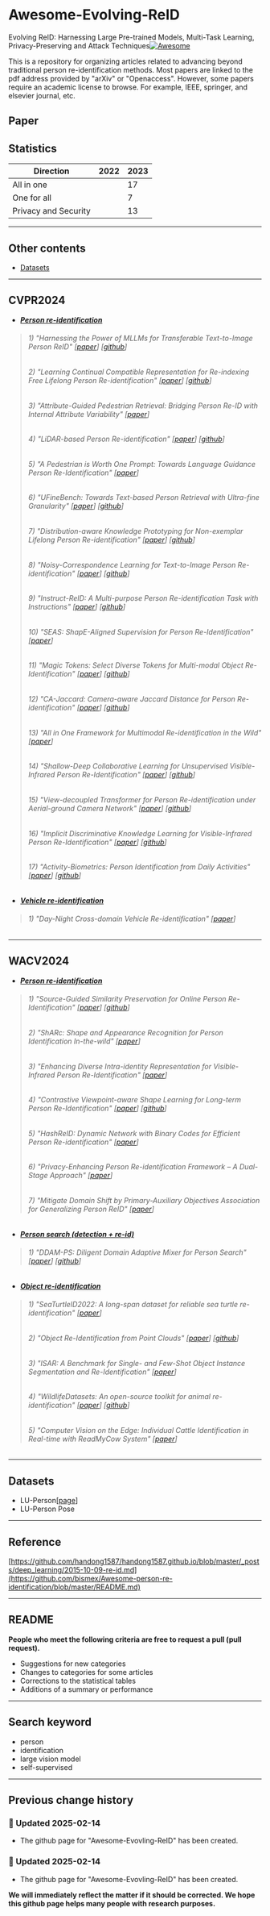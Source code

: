 # Awesome-Evolving-ReID
Evolving ReID: Harnessing Large Pre-trained Models, Multi-Task Learning, Privacy-Preserving and Attack Techniques[![Awesome](https://cdn.rawgit.com/sindresorhus/awesome/d7305f38d29fed78fa85652e3a63e154dd8e8829/media/badge.svg)](https://github.com/sindresorhus/awesome)

This is a repository for organizing articles related to advancing beyond traditional person re-identification methods. Most papers are linked to the pdf address provided by "arXiv" or "Openaccess". However, some papers require an academic license to browse. For example, IEEE, springer, and elsevier journal, etc.

## Paper





## Statistics

| Direction | 2022| 2023|
|---      |---|---|
| All in one|  | 17 | 1 | 
| One for all | | 7 | 0 | 
| Privacy and Security |  | 13 | 0 | 

---

## Other contents
- [Datasets](#datasets)

---

## CVPR2024

- <ins>***Person re-identification***</ins>
> ###### 1) *"Harnessing the Power of MLLMs for Transferable Text-to-Image Person ReID"* [[paper](https://openaccess.thecvf.com/content/CVPR2024/papers/Tan_Harnessing_the_Power_of_MLLMs_for_Transferable_Text-to-Image_Person_ReID_CVPR_2024_paper.pdf)] [[github](https://github.com/WentaoTan/MLLM4Text-ReID)]
> ###### 2) *"Learning Continual Compatible Representation for Re-indexing Free Lifelong Person Re-identification"* [[paper](https://openaccess.thecvf.com/content/CVPR2024/papers/Cui_Learning_Continual_Compatible_Representation_for_Re-indexing_Free_Lifelong_Person_Re-identification_CVPR_2024_paper.pdf)] [[github](https://github.com/PKU-ICST-MIPL/C2R_CVPR2024)]
> ###### 3) *"Attribute-Guided Pedestrian Retrieval: Bridging Person Re-ID with Internal Attribute Variability"* [[paper](https://openaccess.thecvf.com/content/CVPR2024/papers/Huang_Attribute-Guided_Pedestrian_Retrieval_Bridging_Person_Re-ID_with_Internal_Attribute_Variability_CVPR_2024_paper.pdf)] 
> ###### 4) *"LiDAR-based Person Re-identification"* [[paper](https://openaccess.thecvf.com/content/CVPR2024/papers/Guo_LiDAR-based_Person_Re-identification_CVPR_2024_paper.pdf)] [[github](https://github.com/GWxuan/ReID3D)]
> ###### 5) *"A Pedestrian is Worth One Prompt: Towards Language Guidance Person Re-Identification"* [[paper](https://openaccess.thecvf.com/content/CVPR2024/papers/Yang_A_Pedestrian_is_Worth_One_Prompt_Towards_Language_Guidance_Person_CVPR_2024_paper.pdf)]
> ###### 6) *"UFineBench: Towards Text-based Person Retrieval with Ultra-fine Granularity"* [[paper](https://openaccess.thecvf.com/content/CVPR2024/papers/Zuo_UFineBench_Towards_Text-based_Person_Retrieval_with_Ultra-fine_Granularity_CVPR_2024_paper.pdf)] [[github](https://github.com/Zplusdragon/UFineBench)]
> ###### 7) *"Distribution-aware Knowledge Prototyping for Non-exemplar Lifelong Person Re-identification"* [[paper](https://openaccess.thecvf.com/content/CVPR2024/papers/Xu_Distribution-aware_Knowledge_Prototyping_for_Non-exemplar_Lifelong_Person_Re-identification_CVPR_2024_paper.pdf)] [[github](https://github.com/zhoujiahuan1991/CVPR2024-DKP)]
> ###### 8) *"Noisy-Correspondence Learning for Text-to-Image Person Re-identification"* [[paper](https://openaccess.thecvf.com/content/CVPR2024/papers/Qin_Noisy-Correspondence_Learning_for_Text-to-Image_Person_Re-identification_CVPR_2024_paper.pdf)] [[github](https://github.com/QinYang79/RDE)]
> ###### 9) *"Instruct-ReID: A Multi-purpose Person Re-identification Task with Instructions"* [[paper](https://openaccess.thecvf.com/content/CVPR2024/papers/He_Instruct-ReID_A_Multi-purpose_Person_Re-identification_Task_with_Instructions_CVPR_2024_paper.pdf)] [[github](https://github.com/hwz-zju/Instruct-ReID)]
> ###### 10) *"SEAS: ShapE-Aligned Supervision for Person Re-Identification"* [[paper](https://openaccess.thecvf.com/content/CVPR2024/papers/Zhu_SEAS_ShapE-Aligned_Supervision_for_Person_Re-Identification_CVPR_2024_paper.pdf)]
> ###### 11) *"Magic Tokens: Select Diverse Tokens for Multi-modal Object Re-Identification"* [[paper](https://openaccess.thecvf.com/content/CVPR2024/papers/Zhang_Magic_Tokens_Select_Diverse_Tokens_for_Multi-modal_Object_Re-Identification_CVPR_2024_paper.pdf)] [[github](https://github.com/924973292/EDITOR)]
> ###### 12) *"CA-Jaccard: Camera-aware Jaccard Distance for Person Re-identification"* [[paper](https://openaccess.thecvf.com/content/CVPR2024/papers/Chen_CA-Jaccard_Camera-aware_Jaccard_Distance_for_Person_Re-identification_CVPR_2024_paper.pdf)] [[github](https://github.com/chen960/CA-Jaccard/)]
> ###### 13) *"All in One Framework for Multimodal Re-identification in the Wild"* [[paper](https://openaccess.thecvf.com/content/CVPR2024/papers/Li_All_in_One_Framework_for_Multimodal_Re-identification_in_the_Wild_CVPR_2024_paper.pdf)]
> ###### 14) *"Shallow-Deep Collaborative Learning for Unsupervised Visible-Infrared Person Re-Identification"* [[paper](https://openaccess.thecvf.com/content/CVPR2024/papers/Yang_Shallow-Deep_Collaborative_Learning_for_Unsupervised_Visible-Infrared_Person_Re-Identification_CVPR_2024_paper.pdf)] [[github](https://github.com/yangbincv/SDCL)]
> ###### 15) *"View-decoupled Transformer for Person Re-identification under Aerial-ground Camera Network"* [[paper](https://openaccess.thecvf.com/content/CVPR2024/papers/Zhang_View-decoupled_Transformer_for_Person_Re-identification_under_Aerial-ground_Camera_Network_CVPR_2024_paper.pdf)] [[github](https://github.com/LinlyAC/VDT-AGPReID)]
> ###### 16) *"Implicit Discriminative Knowledge Learning for Visible-Infrared Person Re-Identification"* [[paper](https://openaccess.thecvf.com/content/CVPR2024/papers/Ren_Implicit_Discriminative_Knowledge_Learning_for_Visible-Infrared_Person_Re-Identification_CVPR_2024_paper.pdf)] [[github](https://github.com/1KK077/IDKL)]
> ###### 17) *"Activity-Biometrics: Person Identification from Daily Activities"* [[paper](https://openaccess.thecvf.com/content/CVPR2024/papers/Azad_Activity-Biometrics_Person_Identification_from_Daily_Activities_CVPR_2024_paper.pdf)] [[github](https://github.com/sacrcv/Activity-Biometrics)]

- <ins>***Vehicle re-identification***</ins>
> ###### 1) *"Day-Night Cross-domain Vehicle Re-identification"* [[paper](https://openaccess.thecvf.com/content/CVPR2024/papers/Li_Day-Night_Cross-domain_Vehicle_Re-identification_CVPR_2024_paper.pdf)]

---

## WACV2024

- <ins>***Person re-identification***</ins>
> ###### 1) *"Source-Guided Similarity Preservation for Online Person Re-Identification"* [[paper](https://openaccess.thecvf.com/content/WACV2024/papers/Rami_Source-Guided_Similarity_Preservation_for_Online_Person_Re-Identification_WACV_2024_paper.pdf)] [[github](https://github.com/ramiMMhamza/S2P)]
> ###### 2) *"ShARc: Shape and Appearance Recognition for Person Identification In-the-wild"* [[paper](https://openaccess.thecvf.com/content/WACV2024/papers/Zhu_ShARc_Shape_and_Appearance_Recognition_for_Person_Identification_In-the-Wild_WACV_2024_paper.pdf)]
> ###### 3) *"Enhancing Diverse Intra-identity Representation for Visible-Infrared Person Re-Identification"* [[paper](https://openaccess.thecvf.com/content/WACV2024/papers/Kim_Enhancing_Diverse_Intra-Identity_Representation_for_Visible-Infrared_Person_Re-Identification_WACV_2024_paper.pdf)]
> ###### 4) *"Contrastive Viewpoint-aware Shape Learning for Long-term Person Re-Identification"* [[paper](https://openaccess.thecvf.com/content/WACV2024/papers/Nguyen_Contrastive_Viewpoint-Aware_Shape_Learning_for_Long-Term_Person_Re-Identification_WACV_2024_paper.pdf)] [[github](https://github.com/jurgendn/CVSL_LReID)]
> ###### 5) *"HashReID: Dynamic Network with Binary Codes for Efficient Person Re-identification"* [[paper](https://openaccess.thecvf.com/content/WACV2024/papers/Nikhal_HashReID_Dynamic_Network_With_Binary_Codes_for_Efficient_Person_Re-Identification_WACV_2024_paper.pdf)]
> ###### 6) *"Privacy-Enhancing Person Re-identification Framework – A Dual-Stage Approach"* [[paper](https://openaccess.thecvf.com/content/WACV2024/papers/Kansal_Privacy-Enhancing_Person_Re-Identification_Framework_-_A_Dual-Stage_Approach_WACV_2024_paper.pdf)]
> ###### 7) *"Mitigate Domain Shift by Primary-Auxiliary Objectives Association for Generalizing Person ReID"* [[paper](https://openaccess.thecvf.com/content/WACV2024/papers/Li_Mitigate_Domain_Shift_by_Primary-Auxiliary_Objectives_Association_for_Generalizing_Person_WACV_2024_paper.pdf)]

- <ins>***Person search (detection + re-id)***</ins>
> ###### 1) *"DDAM-PS: Diligent Domain Adaptive Mixer for Person Search"* [[paper](https://openaccess.thecvf.com/content/WACV2024/papers/Almansoori_DDAM-PS_Diligent_Domain_Adaptive_Mixer_for_Person_Search_WACV_2024_paper.pdf)] [[github](https://github.com/mustansarfiaz/DDAM-PS)]

- <ins>***Object re-identification***</ins>
> ###### 1) *"SeaTurtleID2022: A long-span dataset for reliable sea turtle re-identification"* [[paper](https://openaccess.thecvf.com/content/WACV2024/papers/Adam_SeaTurtleID2022_A_Long-Span_Dataset_for_Reliable_Sea_Turtle_Re-Identification_WACV_2024_paper.pdf)]
> ###### 2) *"Object Re-Identification from Point Clouds"* [[paper](https://openaccess.thecvf.com/content/WACV2024/papers/Therien_Object_Re-Identification_From_Point_Clouds_WACV_2024_paper.pdf)] [[github](https://github.com/bentherien/point-cloud-reid)]
> ###### 3) *"ISAR: A Benchmark for Single- and Few-Shot Object Instance Segmentation and Re-Identification"* [[paper]([https://openaccess.thecvf.com/content/WACV2024/papers/Therien_Object_Re-Identification_From_Point_Clouds_WACV_2024_paper.pdf](https://openaccess.thecvf.com/content/WACV2024/papers/Gorlo_ISAR_A_Benchmark_for_Single-_and_Few-Shot_Object_Instance_Segmentation_WACV_2024_paper.pdf))] 
> ###### 4) *"WildlifeDatasets: An open-source toolkit for animal re-identification"* [[paper](https://openaccess.thecvf.com/content/WACV2024/papers/Cermak_WildlifeDatasets_An_Open-Source_Toolkit_for_Animal_Re-Identification_WACV_2024_paper.pdf)] [[github](https://github.com/WildlifeDatasets/wildlife-datasets)]
> ###### 5) *"Computer Vision on the Edge: Individual Cattle Identification in Real-time with ReadMyCow System"* [[paper](https://openaccess.thecvf.com/content/WACV2024/papers/Smink_Computer_Vision_on_the_Edge_Individual_Cattle_Identification_in_Real-Time_WACV_2024_paper.pdf)]


---

## Datasets

- LU-Person[[page](http://robustsystems.coe.neu.edu/sites/robustsystems.coe.neu.edu/files/systems/projectpages/reiddataset.html)]
- LU-Person Pose

---

## Reference 

[https://github.com/handong1587/handong1587.github.io/blob/master/_posts/deep_learning/2015-10-09-re-id.md](https://github.com/bismex/Awesome-person-re-identification/blob/master/README.md)

---

## README

**People who meet the following criteria are free to request a pull (pull request).**
- Suggestions for new categories
- Changes to categories for some articles
- Corrections to the statistical tables
- Additions of a summary or performance

---

## Search keyword

- person
- identification
- large vision model
- self-supervised

---

## Previous change history
### :high_brightness: Updated 2025-02-14
- The github page for "Awesome-Evovling-ReID" has been created.
  
### :high_brightness: Updated 2025-02-14
- The github page for "Awesome-Evovling-ReID" has been created.


**We will immediately reflect the matter if it should be corrected. We hope this github page helps many people with research purposes.**
